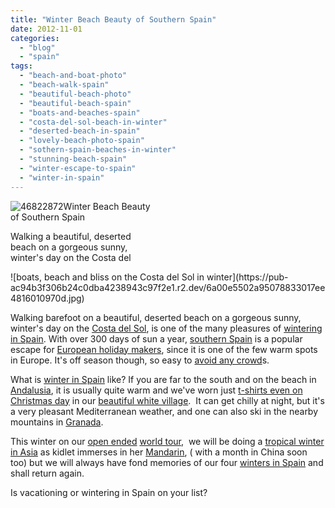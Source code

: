 ```yaml
---
title: "Winter Beach Beauty of Southern Spain"
date: 2012-11-01
categories: 
  - "blog"
  - "spain"
tags: 
  - "beach-and-boat-photo"
  - "beach-walk-spain"
  - "beautiful-beach-photo"
  - "beautiful-beach-spain"
  - "boats-and-beaches-spain"
  - "costa-del-sol-beach-in-winter"
  - "deserted-beach-in-spain"
  - "lovely-beach-photo-spain"
  - "sothern-spain-beaches-in-winter"
  - "stunning-beach-spain"
  - "winter-escape-to-spain"
  - "winter-in-spain"
---
```


![46822872](https://pub-ac94b3f306b24c0dba4238943c97f2e1.r2.dev/6a00e5502a95078833017c32dd7d7b970b.jpg)Winter Beach Beauty  
of Southern Spain  
  
Walking a beautiful, deserted  
beach on a gorgeous sunny,  
winter's day on the Costa del

<!--more--> ![boats, beach and bliss on the Costa del Sol in winter](https://pub-ac94b3f306b24c0dba4238943c97f2e1.r2.dev/6a00e5502a95078833017ee4816010970d.jpg)  
  
Walking barefoot on a beautiful, deserted beach on a gorgeous sunny, winter's day on the [Costa del Sol](https://pub-ac94b3f306b24c0dba4238943c97f2e1.r2.dev/2010/06/family-travel-tips-in-spains-costa-del-sol-countryside-adventures-mediterranean-beaches-photography-.html "costa del sol tips"), is one of the many pleasures of [wintering in Spain](https://pub-ac94b3f306b24c0dba4238943c97f2e1.r2.dev/2009/11/lifestyle-design-a-winter-in-spain-extendedtravel-digitalnomad-miniretirement-4hww-travel.html "wintering in spain"). With over 300 days of sun a year, [southern Spain](https://pub-ac94b3f306b24c0dba4238943c97f2e1.r2.dev/2011/05/best-southern-spain-holiday.html "southern spain holiday") is a popular escape for [European holiday makers](https://pub-ac94b3f306b24c0dba4238943c97f2e1.r2.dev/2012/02/5-best-european-family-vacations.html "best european vacations"), since it is one of the few warm spots in Europe. It's off season though, so easy to [avoid any crowd](https://pub-ac94b3f306b24c0dba4238943c97f2e1.r2.dev/2010/07/how-to-travel-without-crowds-in-high-season-finding-bargains-peace-value-away-from-tourist-areas-tip.html "avoid crowds when traveling")s.  
  
What is [winter in Spain](https://pub-ac94b3f306b24c0dba4238943c97f2e1.r2.dev/2009/11/whats-a-spain-winter-rental-like-extended-travel-digital-nomad-4hww-vacation-.html "winter in spain apartments") like? If you are far to the south and on the beach in [Andalusia](https://pub-ac94b3f306b24c0dba4238943c97f2e1.r2.dev/2011/08/andalusia-pleasures.html "andalusia vacation pleasures"), it is usually quite warm and we've worn just [t-shirts even on Christmas day](https://pub-ac94b3f306b24c0dba4238943c97f2e1.r2.dev/2007/01/white-xmas-sort.html "t-shirts on Christmas - warm and sunny in spain") in our [beautiful white village](https://pub-ac94b3f306b24c0dba4238943c97f2e1.r2.dev/2006/11/we-are-living-i.html "beautiful white village spain").  It can get chilly at night, but it's a very pleasant Mediterranean weather, and one can also ski in the nearby mountains in [Granada](https://pub-ac94b3f306b24c0dba4238943c97f2e1.r2.dev/2007/03/la-alhambra.html "Granada").  
  
This winter on our [open ended](https://pub-ac94b3f306b24c0dba4238943c97f2e1.r2.dev/2008/06/how-to-do-exten.html "open-ended extended travel how-to") [world tour](https://pub-ac94b3f306b24c0dba4238943c97f2e1.r2.dev/2012/01/amazing-family-world-tour.html "multi-year world tour as a family"),  we will be doing a [tropical winter in Asia](https://pub-ac94b3f306b24c0dba4238943c97f2e1.r2.dev/2011/01/tropical-winter-home-in-penang-malaysia-location-indenpendent-digital-nomad-long-term-travel-tips-.html "tropical winter in Asia penang") as kidlet immerses in her [Mandarin](https://pub-ac94b3f306b24c0dba4238943c97f2e1.r2.dev/2012/06/why-learn-mandarin-in-tropical-asia-penang.html "learning mandarin in Asia"), ( with a month in China soon too) but we will always have fond memories of our four [winters in Spain](https://pub-ac94b3f306b24c0dba4238943c97f2e1.r2.dev/2009/12/how-to-enjoy-family-travel-abroad-at-christmas-digital-nomad-4hww-extended-travel-holidays.html "travel christmas in Spain") and shall return again.  
  
Is vacationing or wintering in Spain on your list?
